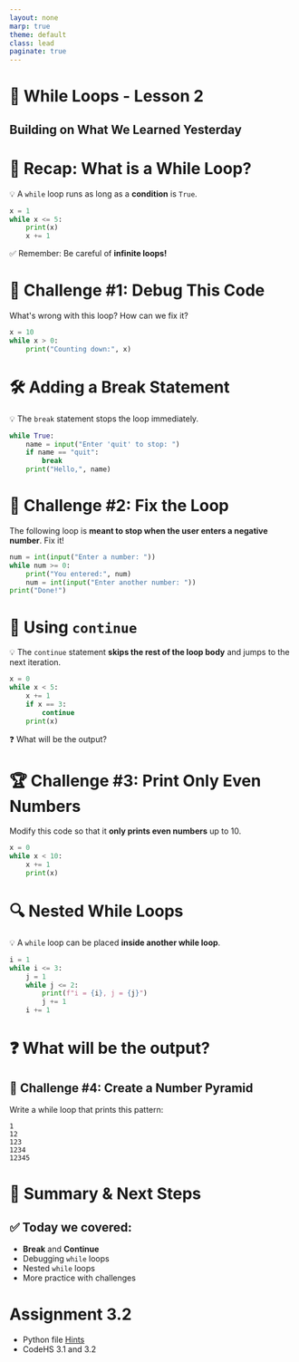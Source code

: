 ```yaml
---
layout: none
marp: true
theme: default
class: lead
paginate: true
---
```


<!-- headingDivider: 1 -->
<!-- backgroundColor: black -->
<!-- class: invert -->

# 🔄 While Loops - Lesson 2

## Building on What We Learned Yesterday

# 🔁 Recap: What is a While Loop?
💡 A `while` loop runs as long as a **condition** is `True`.

```python
x = 1
while x <= 5:
    print(x)
    x += 1
```

✅ Remember: Be careful of **infinite loops!**

# 🚀 Challenge #1: Debug This Code
What's wrong with this loop? How can we fix it?

```python
x = 10
while x > 0:
    print("Counting down:", x)
```

# 🛠 Adding a Break Statement
💡 The `break` statement stops the loop immediately.

```python
while True:
    name = input("Enter 'quit' to stop: ")
    if name == "quit":
        break
    print("Hello,", name)
```

# 🧠 Challenge #2: Fix the Loop
The following loop is **meant to stop when the user enters a negative number**. Fix it!

```python
num = int(input("Enter a number: "))
while num >= 0:
    print("You entered:", num)
    num = int(input("Enter another number: "))
print("Done!")
```

# 🔄 Using `continue`
💡 The `continue` statement **skips the rest of the loop body** and jumps to the next iteration.

```python
x = 0
while x < 5:
    x += 1
    if x == 3:
        continue
    print(x)
```

❓ What will be the output?

# 🏆 Challenge #3: Print Only Even Numbers
Modify this code so that it **only prints even numbers** up to 10.

```python
x = 0
while x < 10:
    x += 1
    print(x)
```

# 🔍 Nested While Loops
💡 A `while` loop can be placed **inside another while loop**.

```python
i = 1
while i <= 3:
    j = 1
    while j <= 2:
        print(f"i = {i}, j = {j}")
        j += 1
    i += 1
```

# ❓ What will be the output?

## 🎯 Challenge #4: Create a Number Pyramid
Write a while loop that prints this pattern:

```text
1
12
123
1234
12345
```

# 🏁 Summary & Next Steps
## ✅ Today we covered:
- **Break** and **Continue**
- Debugging `while` loops
- Nested `while` loops
- More practice with challenges

# Assignment 3.2

- Python file [Hints](files/hints_assignment_1_3_2.html)
- CodeHS 3.1 and 3.2
